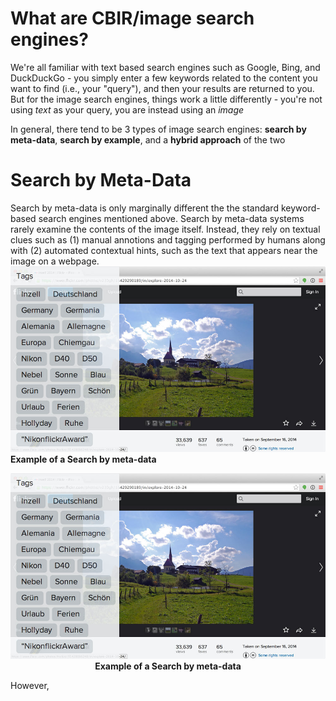 # What are CBIR/image search engines?

We're all familiar with text based search engines such as Google, Bing, and DuckDuckGo - you simply enter a few keywords related to the content you want to find (i.e., your "query"), and then your results are returned to you. But for the image search engines, things work a little differently - you're not using _text_ as your query, you are instead using an _image_

In general, there tend to be 3 types of image search engines: **search by meta-data**, **search by example**, and a **hybrid approach** of the two

# Search by Meta-Data
Search by meta-data is only marginally different the the standard keyword-based search engines mentioned above. Search by meta-data systems rarely examine the contents of the image itself. Instead, they rely on textual clues such as (1) manual annotions and tagging performed by humans along with (2) automated contextual hints, such as the text that appears near the image on a webpage.
![Example of a search by meta-data](https://github.com/khanhducle/khanhducle.github.io/blob/master/images/cbir_flickr_example.jpg)
**Example of a Search by meta-data**

<p align="center">
    <img src="https://github.com/khanhducle/khanhducle.github.io/blob/master/images/cbir_flickr_example.jpg" alt>
    <b>Example of a Search by meta-data</b>
</p>

However,

